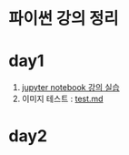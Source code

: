 # 파이썬 강의 정리

# day1

  1. [jupyter notebook 강의 실습](1-01JupyterNotebook.ipynb)
  2. 이미지 테스트 : [test.md](test.md)

# day2
